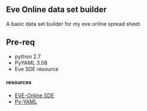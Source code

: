 ## Eve Online data set builder

A basic data set builder for my eve online spread sheet.

## Pre-req
- python 2.7
- PyYAML 3.08
- Eve SDE resource

#### resources
- [EVE-Online SDE](https://developers.eveonline.com/resource/resources)
- [Py-YAML](http://pyyaml.org/wiki/PyYAMLDocumentation)
